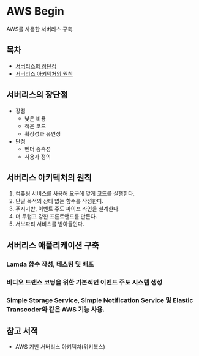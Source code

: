 # AWS Begin
AWS를 사용한 서버리스 구축.

## 목차
- [서버리스의 장단점](#서버리스의-장단점)
- [서버리스 아키텍처의 원칙](#서버리스-아키텍처의-원칙)

## 서버리스의 장단점
- 장점
  - 낮은 비용
  - 적은 코드
  - 확장성과 유연성
- 단점
  - 벤더 종속성
  - 사용자 정의

## 서버리스 아키텍처의 원칙
1. 컴퓨팅 서비스를 사용해 요구에 맞게 코드를 실행한다.
2. 단일 목적의 상태 없는 함수를 작성한다.
3. 푸시기반, 이벤트 주도 파이프 라인을 설계한다.
4. 더 두텁고 강한 프론트앤드를 만든다.
5. 서브파티 서비스를 받아들인다.

## 서버리스 애플리케이션 구축
### Lamda 함수 작성, 테스팅 및 배포
### 비디오 트랜스 코딩을 위한 기본적인 이벤트 주도 시스템 생성
### Simple Storage Service, Simple Notification Service 및 Elastic Transcoder와 같은 AWS 기능 사용.

## 참고 서적
- AWS 기반 서버리스 아키텍처(위키북스)

